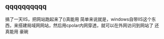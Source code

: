 qqqqqqqqqq
---
搞了一天IIS，把网站跑起来了()真能用
简单来说就是，windows自带IIS这个东西，来搭建局域网网站，然后用cpolar内网穿透，就可以在外网访问到网站了
还真能用
豪碗
